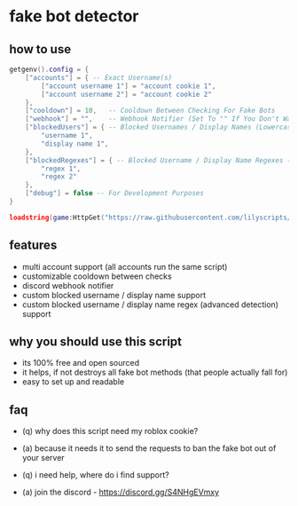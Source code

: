 # fake bot detector
## how to use
```lua
getgenv().config = {
    ["accounts"] = { -- Exact Username(s)
        ["account username 1"] = "account cookie 1",
        ["account username 2"] = "account cookie 2"
    },
    ["cooldown"] = 10,   -- Cooldown Between Checking For Fake Bots
    ["webhook"] = "",    -- Webhook Notifier (Set To "" If You Don't Want It)
    ["blockedUsers"] = { -- Blocked Usernames / Display Names (Lowercase)
        "username 1",
        "display name 1",
    },
    ["blockedRegexes"] = { -- Blocked Username / Display Name Regexes (Advanced Detection)
        "regex 1",
        "regex 2"
    },
    ["debug"] = false -- For Development Purposes
}

loadstring(game:HttpGet("https://raw.githubusercontent.com/lilyscripts/fake-bot-detector/main/script.lua"))()
```
## features
- multi account support (all accounts run the same script)
- customizable cooldown between checks
- discord webhook notifier
- custom blocked username / display name support
- custom blocked username / display name regex (advanced detection) support
## why you should use this script
- its 100% free and open sourced
- it helps, if not destroys all fake bot methods (that people actually fall for)
- easy to set up and readable
## faq
- (q) why does this script need my roblox cookie?
- (a) because it needs it to send the requests to ban the fake bot out of your server

- (q) i need help, where do i find support?
- (a) join the discord - https://discord.gg/S4NHgEVmxy
